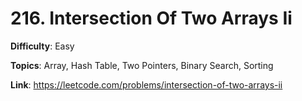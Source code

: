 # 216. Intersection Of Two Arrays Ii

**Difficulty**: Easy

**Topics**: Array, Hash Table, Two Pointers, Binary Search, Sorting

**Link**: https://leetcode.com/problems/intersection-of-two-arrays-ii
